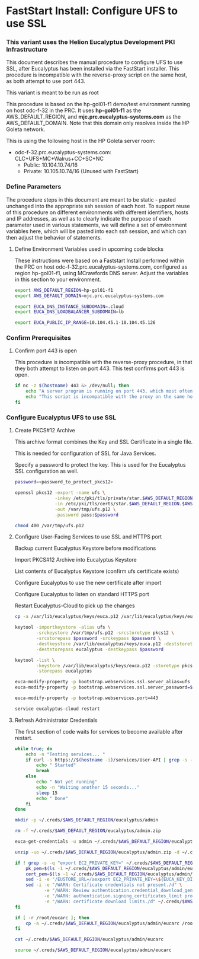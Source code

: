 # FastStart Install: Configure UFS to use SSL
### This variant uses the Helion Eucalyptus Development PKI Infrastructure

This document describes the manual procedure to configure UFS to use SSL, after Eucalyptus has been
installed via the FastStart installer. This procedure is incompatible with the reverse-proxy script
on the same host, as both attempt to use port 443.

This variant is meant to be run as root

This procedure is based on the hp-gol01-f1 demo/test environment running on host odc-f-32 in the PRC.
It uses **hp-gol01-f1** as the AWS_DEFAULT_REGION, and **mjc.prc.eucalyptus-systems.com** as the
AWS_DEFAULT_DOMAIN. Note that this domain only resolves inside the HP Goleta network.

This is using the following host in the HP Goleta server room:
- odc-f-32.prc.eucalyptus-systems.com: CLC+UFS+MC+Walrus+CC+SC+NC
  - Public: 10.104.10.74/16
  - Private: 10.105.10.74/16 (Unused with FastStart)

### Define Parameters

The procedure steps in this document are meant to be static - pasted unchanged into the appropriate
ssh session of each host. To support reuse of this procedure on different environments with
different identifiers, hosts and IP addresses, as well as to clearly indicate the purpose of each
parameter used in various statements, we will define a set of environment variables here, which
will be pasted into each ssh session, and which can then adjust the behavior of statements.

1. Define Environment Variables used in upcoming code blocks

    These instructions were based on a Faststart Install performed within the PRC on host
    odc-f-32.prc.eucalyptus-systems.com, configured as region hp-gol01-f1, using MCrawfords
    DNS server. Adjust the variables in this section to your environment.

    ```bash
    export AWS_DEFAULT_REGION=hp-gol01-f1
    export AWS_DEFAULT_DOMAIN=mjc.prc.eucalyptus-systems.com

    export EUCA_DNS_INSTANCE_SUBDOMAIN=.cloud
    export EUCA_DNS_LOADBALANCER_SUBDOMAIN=lb

    export EUCA_PUBLIC_IP_RANGE=10.104.45.1-10.104.45.126
    ```

### Confirm Prerequisites

1. Confirm port 443 is open

    This procedure is incompatible with the reverse-proxy procedure, in that they both attempt to
    listen on port 443. This test confirms port 443 is open.

    ```bash
    if nc -z $(hostname) 443 &> /dev/null; then
        echo "A server program is running on port 443, which most often means the proxy script may have been run"
        echo "This script is incompatible with the proxy on the same host"
    fi
    ```

### Configure Eucalyptus UFS to use SSL

1. Create PKCS#12 Archive

    This archive format combines the Key and SSL Certificate in a single file.

    This is needed for configuration of SSL for Java Services.

    Specify a password to protect the key. This is used for the Eucalyptus SSL configuration as well.

    ```bash
    password=<password_to_protect_pkcs12>

    openssl pkcs12 -export -name ufs \
                   -inkey /etc/pki/tls/private/star.$AWS_DEFAULT_REGION.$AWS_DEFAULT_DOMAIN.key \
                   -in /etc/pki/tls/certs/star.$AWS_DEFAULT_REGION.$AWS_DEFAULT_DOMAIN.crt \
                   -out /var/tmp/ufs.p12 \
                   -password pass:$password

    chmod 400 /var/tmp/ufs.p12
    ```

2. Configure User-Facing Services to use SSL and HTTPS port

    Backup current Eucalyptus Keystore before modifications

    Import PKCS#12 Archive into Eucalyptus Keystore

    List contents of Eucalyptus Keystore (confirm ufs certificate exists)

    Configure Eucalyptus to use the new certificate after import

    Configure Eucalyptus to listen on standard HTTPS port

    Restart Eucalyptus-Cloud to pick up the changes

    ```bash
    cp -a /var/lib/eucalyptus/keys/euca.p12 /var/lib/eucalyptus/keys/euca-$(date +%Y%m%d-%H%M).p12

    keytool -importkeystore -alias ufs \
            -srckeystore /var/tmp/ufs.p12 -srcstoretype pkcs12 \
            -srcstorepass $password -srckeypass $password \
            -destkeystore /var/lib/eucalyptus/keys/euca.p12 -deststoretype pkcs12 \
            -deststorepass eucalyptus -destkeypass $password

    keytool -list \
            -keystore /var/lib/eucalyptus/keys/euca.p12 -storetype pkcs12 \
            -storepass eucalyptus

    euca-modify-property -p bootstrap.webservices.ssl.server_alias=ufs
    euca-modify-property -p bootstrap.webservices.ssl.server_password=$password

    euca-modify-property -p bootstrap.webservices.port=443

    service eucalyptus-cloud restart
    ```

3. Refresh Administrator Credentials

    The first section of code waits for services to become available after restart.

    ```bash
    while true; do
        echo -n "Testing services... "
        if curl -s https://$(hostname -i)/services/User-API | grep -s -q 404; then
            echo " Started"
            break
        else
            echo " Not yet running"
            echo -n "Waiting another 15 seconds..."
            sleep 15
            echo " Done"
        fi
    done

    mkdir -p ~/.creds/$AWS_DEFAULT_REGION/eucalyptus/admin

    rm -f ~/.creds/$AWS_DEFAULT_REGION/eucalyptus/admin.zip

    euca-get-credentials -u admin ~/.creds/$AWS_DEFAULT_REGION/eucalyptus/admin.zip

    unzip -uo ~/.creds/$AWS_DEFAULT_REGION/eucalyptus/admin.zip -d ~/.creds/$AWS_DEFAULT_REGION/eucalyptus/admin/

    if ! grep -s -q "export EC2_PRIVATE_KEY=" ~/.creds/$AWS_DEFAULT_REGION/eucalyptus/admin/eucarc; then
        pk_pem=$(ls -1 ~/.creds/$AWS_DEFAULT_REGION/eucalyptus/admin/euca2-admin-*-pk.pem | tail -1)
        cert_pem=$(ls -1 ~/.creds/$AWS_DEFAULT_REGION/eucalyptus/admin/euca2-admin-*-cert.pem | tail -1)
        sed -i -e "/EUSTORE_URL=/aexport EC2_PRIVATE_KEY=\${EUCA_KEY_DIR}/${pk_pem##*/}\nexport EC2_CERT=\${EUCA_KEY_DIR}/${cert_pem##*/}" ~/.creds/$AWS_DEFAULT_REGION/eucalyptus/admin/eucarc
        sed -i -e "/WARN: Certificate credentials not present./d" \
               -e "/WARN: Review authentication.credential_download_generate_certificate and/d" \
               -e "/WARN: authentication.signing_certificates_limit properties for current/d" \
               -e "/WARN: certificate download limits./d" ~/.creds/$AWS_DEFAULT_REGION/eucalyptus/admin/eucarc
    fi

    if [ -r /root/eucarc ]; then
        cp -a ~/.creds/$AWS_DEFAULT_REGION/eucalyptus/admin/eucarc /root/eucarc
    fi

    cat ~/.creds/$AWS_DEFAULT_REGION/eucalyptus/admin/eucarc

    source ~/.creds/$AWS_DEFAULT_REGION/eucalyptus/admin/eucarc
    ```

